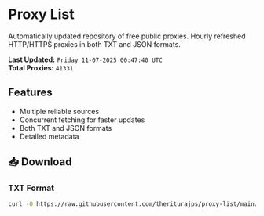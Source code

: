 # Proxy List

Automatically updated repository of free public proxies. Hourly refreshed HTTP/HTTPS proxies in both TXT and JSON formats.

**Last Updated:** `Friday 11-07-2025 00:47:40 UTC`  
**Total Proxies:** `41331`

## Features
- Multiple reliable sources
- Concurrent fetching for faster updates
- Both TXT and JSON formats
- Detailed metadata

## 📥 Download

### TXT Format
```bash
curl -O https://raw.githubusercontent.com/theriturajps/proxy-list/main/proxies.txt